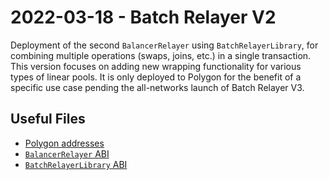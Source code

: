 # 2022-03-18 - Batch Relayer V2

Deployment of the second `BalancerRelayer` using `BatchRelayerLibrary`, for combining multiple operations (swaps, joins, etc.) in a single transaction. This version focuses on adding new wrapping functionality for various types of linear pools. It is only deployed to Polygon for the benefit of a specific use case pending the all-networks launch of Batch Relayer V3.

## Useful Files

- [Polygon addresses](./output/polygon.json)
- [`BalancerRelayer` ABI](./abi/BalancerRelayer.json)
- [`BatchRelayerLibrary` ABI](./abi/BatchRelayerLibrary.json)

